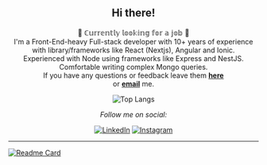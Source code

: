 <div align="center">
<h2> Hi there! </h2>
</div>

<div align="center">
🚨 ℂ𝕦𝕣𝕣𝕖𝕟𝕥𝕝𝕪 𝕝𝕠𝕠𝕜𝕚𝕟𝕘 𝕗𝕠𝕣 𝕒 𝕛𝕠𝕓 🚨
<br>
I'm a Front-End-heavy Full-stack developer with 10+ years of experience with library/frameworks like React (Nextjs), Angular and Ionic. <br>
Experienced with Node using frameworks like Express and NestJS. Comfortable writing complex Mongo queries.<br>
If you have any questions or feedback leave them <a href="https://github.com/arielgpe/arielgpe/issues/new"><b>here</b></a><br>
or <a href="mailto:ariel.guzman01@gmail.com"><b>email</b></a> me.

</div>

<div align="center">

[//]: # (<picture>)

[//]: # (  <source)

[//]: # (    srcset="https://github-readme-stats.vercel.app/api?username=arielgpe&show_icons=true&theme=dark&hide_rank=true&include_all_commits=true&hide=contribs")

[//]: # (    media="&#40;prefers-color-scheme: dark&#41;")

[//]: # (  />)

[//]: # (  <source)

[//]: # (    srcset="https://github-readme-stats.vercel.app/api?username=arielgpe&show_icons=true&hide_rank=true&include_all_commits=true&hide=contribs")

[//]: # (    media="&#40;prefers-color-scheme: light&#41;, &#40;prefers-color-scheme: no-preference&#41;")

[//]: # (  />)

[//]: # (  <img src="https://github-readme-stats.vercel.app/api?username=arielgpe&show_icons=true&hide_rank=true&include_all_commits=true&hide=contribs" />)

[//]: # (</picture>)

![Top Langs](https://github-readme-stats.vercel.app/api/top-langs/?username=arielgpe&layout=compact&theme=dark)


<i>Follow me on social:</i><br>

<a href="https://www.linkedin.com/in/arielgpe" target="_blank"><img src="https://img.shields.io/badge/LinkedIn-%230077B5.svg?&style=flat-rounded&logo=linkedin&logoColor=white" alt="LinkedIn"></a>
<a href="https://www.instagram.com/arielgpe" target="_blank"><img src="https://img.shields.io/badge/Instagram-%23E4405F.svg?&style=flat-rounded&logo=instagram&logoColor=white" alt="Instagram"></a>

</div>


---
[![Readme Card](https://github-readme-stats.vercel.app/api/pin/?username=arielgpe&repo=ride-share&show_owner=true)](https://github.com/arielgpe/ride-share)
